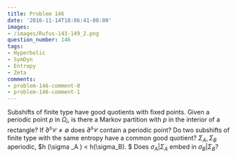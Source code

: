 ```yaml
---
title: Problem 146
date: '2016-11-14T18:06:41-08:00'
images:
- /images/Rufus-143-149_2.png
question_number: 146
tags:
- Hyperbolic
- SymDyn
- Entropy
- Zeta
comments:
- problem-146-comment-0
- problem-146-comment-1
---
```

Subshifts of finite type have good quotients with fixed points. Given a
periodic point $p$ in $\Omega _i$, is there a Markov partition with $p$ in the
interior of a rectangle? If $\partial^s \mathcal{C} \ne \emptyset$ does
$\partial^s \mathcal{C}$ contain a periodic point? Do two subshifts of finite
type with the same entropy have a common good quotient? $\Sigma _A, \Sigma _B$
aperiodic, $h (\sigma _A ) < h(\sigma_B). $ Does $\sigma_A |\Sigma_A$ embed in
$\sigma_B |\Sigma_B$?

